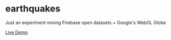 # earthquakes

Just an experiment mixing Firebase open datasets + Google's WebGL Globe

[Live Demo](http://cazala.github.io/earthquakes)
